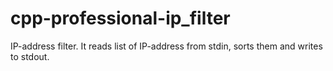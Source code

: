 # cpp-professional-ip_filter
IP-address filter. It reads list of IP-address from stdin, sorts them and writes to stdout.
